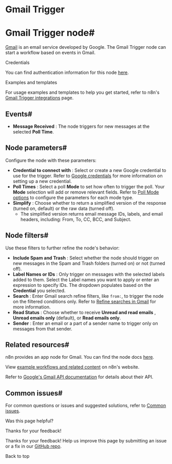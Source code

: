 # Gmail Trigger

[ ](https://github.com/n8n-io/n8n-docs/edit/main/docs/integrations/builtin/trigger-nodes/n8n-nodes-base.gmailtrigger/index.md "Edit this page")

# Gmail Trigger node#

[Gmail](https://www.gmail.com) is an email service developed by Google. The Gmail Trigger node can start a workflow based on events in Gmail.

Credentials

You can find authentication information for this node [here](../../credentials/google/).

Examples and templates

For usage examples and templates to help you get started, refer to n8n's [Gmail Trigger integrations](https://n8n.io/integrations/gmail-trigger/) page.

## Events#

  * **Message Received** : The node triggers for new messages at the selected **Poll Time**.



## Node parameters#

Configure the node with these parameters:

  * **Credential to connect with** : Select or create a new Google credential to use for the trigger. Refer to [Google credentials](../../credentials/google/) for more information on setting up a new credential.
  * **Poll Times** : Select a poll **Mode** to set how often to trigger the poll. Your **Mode** selection will add or remove relevant fields. Refer to [Poll Mode options](poll-mode-options/) to configure the parameters for each mode type.
  * **Simplify** : Choose whether to return a simplified version of the response (turned on, default) or the raw data (turned off).
    * The simplified version returns email message IDs, labels, and email headers, including: From, To, CC, BCC, and Subject.



## Node filters#

Use these filters to further refine the node's behavior:

  * **Include Spam and Trash** : Select whether the node should trigger on new messages in the Spam and Trash folders (turned on) or not (turned off).
  * **Label Names or IDs** : Only trigger on messages with the selected labels added to them. Select the Label names you want to apply or enter an expression to specify IDs. The dropdown populates based on the **Credential** you selected.
  * **Search** : Enter Gmail search refine filters, like `from:`, to trigger the node on the filtered conditions only. Refer to [Refine searches in Gmail](https://support.google.com/mail/answer/7190?hl=en) for more information.
  * **Read Status** : Choose whether to receive **Unread and read emails** , **Unread emails only** (default), or **Read emails only**.
  * **Sender** : Enter an email or a part of a sender name to trigger only on messages from that sender.



## Related resources#

n8n provides an app node for Gmail. You can find the node docs [here](../../app-nodes/n8n-nodes-base.gmail/).

View [example workflows and related content](https://n8n.io/integrations/gmail-trigger/) on n8n's website.

Refer to [Google's Gmail API documentation](https://developers.google.com/gmail/api/guides) for details about their API.

## Common issues#

For common questions or issues and suggested solutions, refer to [Common issues](common-issues/).

Was this page helpful? 

Thanks for your feedback! 

Thanks for your feedback! Help us improve this page by submitting an issue or a fix in our [GitHub repo](https://github.com/n8n-io/n8n-docs). 

Back to top 
